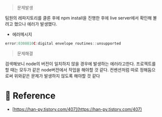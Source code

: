 > 문제발생

팀원의 레파지토리를 클론 후에 npm install을 진행한 후에 live server에서 확인해 볼려고 했으나 에러가 발생했다.

- 에러메시지

```jsx
error:0308010C:digital envelope routines::unsupported
```

> 문제해결

검색해보니 node의 버전이 일치하지 않을 경우에 발생하는 에러라고한다.
프로젝트를 할 때는 모두가 같은 node버전에서 작업을 해야할 것 같다.
컨벤션처럼 따로 정해둠으로써 위와같은 문제가 발생하지 않도록 해야할 것 같다

# 🔗 Reference

- [https://han-py.tistory.com/407](https://han-py.tistory.com/407)
